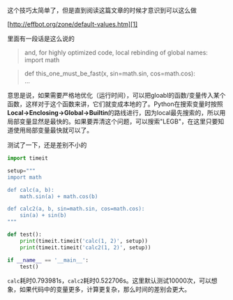 这个技巧太简单了，但是直到阅读这篇文章的时候才意识到可以这么做  

[http://effbot.org/zone/default-values.htm][1]

里面有一段话是这么说的

>and, for highly optimized code, local rebinding of global names:   
>import math  

>def this_one_must_be_fast(x, sin=math.sin, cos=math.cos):  
>    ...  

意思是说，如果需要严格地优化（运行时间），可以把gloabl的函数/变量传入某个函数，这样对于这个函数来讲，它们就变成本地的了。Python在搜索变量时按照**Local->Enclosing->Global->Builtin**的路线进行，因为local最先搜索的，所以用局部变量显然是最快的。如果要弄清这个问题，可以搜索"LEGB"，在这里只要知道使用局部变量最快就可以了。

测试了一下，还是差别不小的
```python
import timeit

setup="""
import math

def calc(a, b):
	math.sin(a) + math.cos(b)

def calc2(a, b, sin=math.sin, cos=math.cos):
	sin(a) + sin(b)
"""

def test():
	print(timeit.timeit('calc(1, 2)', setup))
	print(timeit.timeit('calc2(1, 2)', setup))

if __name__ == '__main__':
	test()
```

`calc`耗时0.793981s，`calc2`耗时0.522706s。这里默认测试10000次，可以想象，如果代码中的变量更多，计算更复杂，那么时间的差别会更大。

[1]:http://effbot.org/zone/default-values.htm
